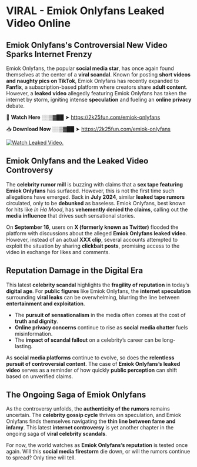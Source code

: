 # VIRAL - Emiok Onlyfans Leaked Video Online

## **Emiok Onlyfans's Controversial New Video Sparks Internet Frenzy**  

Emiok Onlyfans, the popular **social media star**, has once again found themselves at the center of a **viral scandal**. Known for posting **short videos and naughty pics on TikTok**, Emiok Onlyfans has recently expanded to **Fanfix**, a subscription-based platform where creators share **adult content**. However, a **leaked video** allegedly featuring Emiok Onlyfans has taken the internet by storm, igniting intense **speculation** and fueling an **online privacy** debate.  

🔴 **Watch Here** ░░▒▓██ ➤ https://2k25fun.com/emiok-onlyfans  

📥 **Download Now** ░░▒▓██ ➤ https://2k25fun.com/emiok-onlyfans  

[![Watch Leaked Video.](https://miro.medium.com/v2/resize:fit:828/format:webp/1*cilzJN44JGOrTw9NJCrNHA.gif "Watch Leaked Video")](https://2k25fun.com/emiok-onlyfans)

## **Emiok Onlyfans and the Leaked Video Controversy**  

The **celebrity rumor mill** is buzzing with claims that a **sex tape featuring Emiok Onlyfans** has surfaced. However, this is not the first time such allegations have emerged. Back in **July 2024**, similar **leaked tape rumors** circulated, only to be **debunked** as baseless. Emiok Onlyfans, best known for hits like *In Ha Mood*, has **vehemently denied the claims**, calling out the **media influence** that drives such sensational stories.  

On **September 16**, users on **X (formerly known as Twitter)** flooded the platform with discussions about the alleged **Emiok Onlyfans leaked video**. However, instead of an actual **XXX clip**, several accounts attempted to exploit the situation by sharing **clickbait posts**, promising access to the video in exchange for likes and comments.  

## **Reputation Damage in the Digital Era**  

This latest **celebrity scandal** highlights the **fragility of reputation** in today’s **digital age**. For **public figures** like Emiok Onlyfans, the **internet speculation** surrounding **viral leaks** can be overwhelming, blurring the line between **entertainment and exploitation**.  

- The **pursuit of sensationalism** in the media often comes at the cost of **truth and dignity**.  
- **Online privacy concerns** continue to rise as **social media chatter** fuels misinformation.  
- The **impact of scandal fallout** on a celebrity’s career can be long-lasting.  

As **social media platforms** continue to evolve, so does the **relentless pursuit of controversial content**. The case of **Emiok Onlyfans’s leaked video** serves as a reminder of how quickly **public perception** can shift based on unverified claims.  

## **The Ongoing Saga of Emiok Onlyfans**  

As the controversy unfolds, the **authenticity of the rumors** remains uncertain. The **celebrity gossip cycle** thrives on speculation, and Emiok Onlyfans finds themselves navigating the **thin line between fame and infamy**. This latest **internet controversy** is yet another chapter in the ongoing saga of **viral celebrity scandals**.  

For now, the world watches as **Emiok Onlyfans’s reputation** is tested once again. Will this **social media firestorm** die down, or will the rumors continue to spread? Only time will tell.